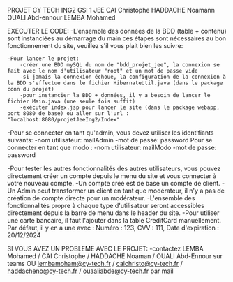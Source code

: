 PROJET CY TECH ING2 GSI 1 JEE 
CAI Christophe
HADDACHE Noamann
OUALI Abd-ennour 
LEMBA Mohamed

EXECUTER LE CODE:
-L'ensemble des données de la BDD (table + contenu) sont instanciées au démarrage du main
ces étapes sont nécessaires au bon fonctionnement du site, veuillez s'il vous plait bien les suivre:
	
	-Pour lancer le projet:
		-créer une BDD mySQL du nom de "bdd_projet_jee", la connexion se fait avec le nom d'utilisateur "root" et un mot de passe vide	
		-si jamais la connexion échoue, la configuration de la connexion à la BDD s'effectue dans le fichier HibernateUtil.java (dans le package conn du projet)
		-pour instancier la BDD + données, il y a besoin de lancer le fichier Main.java (une seule fois suffit)
		-exécuter index.jsp pour lancer le site (dans le package webapp, port 8080 de base) ou aller sur l'url : "localhost:8080/projetJeeIng2/Index"


-Pour se connecter en tant qu'admin, vous devez utiliser les identifiants suivants:
    -nom utilisateur: mailAdmin
    -mot de passe: password
Pour se connecter en tant que modo :
    -nom utilisateur: mailModo
    -mot de passe: password

-Pour tester les autres fonctionnalités des autres utilisateurs, vous pouvez directement créer un compte depuis le menu du site et vous connecter à votre nouveau compte.
-Un compte créé est de base un compte de client.
-Un Admin peut transformer un client en tant que modérateur, il n'y a pas de création de compte directe pour un modérateur.
-L'ensemble des fonctionnalités propre à chaque type d'utilisateur seront accessibles directement depuis la barre de menu dans le header du site.
-Pour utiliser une carte bancaire, il faut l'ajouter dans la table CreditCard manuellement. Par défaut, il y en a une avec :
  Numéro : 123, CVV : 111, Date d'expiration : 20/12/2024

SI VOUS AVEZ UN PROBLEME AVEC LE PROJET:
-contactez LEMBA Mohamed / CAI Christophe / HADDACHE Noaman / OUALI Abd-Ennour sur teams OU lembamoham@cy-tech.fr / caichristo@cy-tech.fr / haddacheno@cy-tech.fr / ouaaliabde@cy-tech.fr par mail
